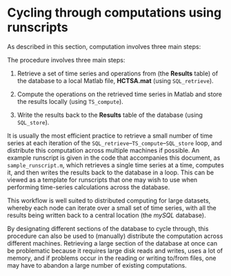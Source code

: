 # Cycling through computations using runscripts

As described in this section, computation involves three main steps:


The procedure involves three main steps:

1. Retrieve a set of time series and operations from (the **Results** table) of the database to a local Matlab file, **HCTSA.mat** (using `SQL_retrieve`).

2. Compute the operations on the retrieved time series in Matlab and store the results locally (using `TS_compute`).

3. Write the results back to the **Results** table of the database (using `SQL_store`).

<!--This computational workflow is represented schematically below:-->

<!--![**Computation workflow schematic.**](img/ComputationSchematic.png)-->

It is usually the most efficient practice to retrieve a small number of time series at each iteration of the `SQL_retrieve`–`TS_compute`–`SQL_store` loop, and distribute this computation across multiple machines if possible.
An example runscript is given in the code that accompanies this document, as `sample_runscript.m`, which retrieves a single time series at a time, computes it, and then writes the results back to the database in a loop.
This can be viewed as a template for runscripts that one may wish to use when performing time-series calculations across the database.

This workflow is well suited to distributed computing for large datasets, whereby each node can iterate over a small set of time series, with all the results being written back to a central location (the *mySQL* database).

By designating different sections of the database to cycle through, this procedure can also be used to (manually) distribute the computation across different machines.
Retrieving a large section of the database at once can be problematic because it requires large disk reads and writes, uses a lot of memory, and if problems occur in the reading or writing to/from files, one may have to abandon a large number of existing computations.
